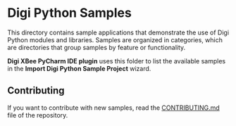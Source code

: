 Digi Python Samples
===================

This directory contains sample applications that demonstrate the use of Digi
Python modules and libraries. Samples are organized in categories, which are
directories that group samples by feature or functionality.

**Digi XBee PyCharm IDE plugin** uses this folder to list the available samples
in the **Import Digi Python Sample Project** wizard.

Contributing
------------

If you want to contribute with new samples, read the
[CONTRIBUTING.md](../CONTRIBUTING.md) file of the repository.
